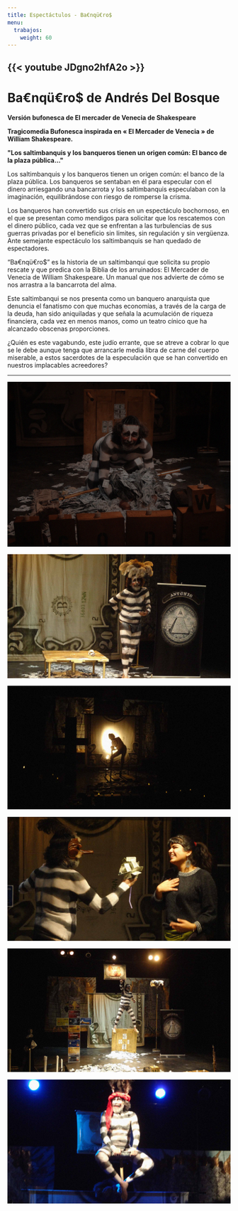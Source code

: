 ```yaml
---
title: Espectáctulos - Ba€nqü€ro$
menu:
  trabajos:
    weight: 60
---
```


{{< youtube JDgno2hfA2o >}}
---

# Ba€nqü€ro$ de Andrés Del Bosque

**Versión bufonesca de El mercader de Venecia de Shakespeare**

**Tragicomedia Bufonesca inspirada en « El Mercader de Venecia » de William Shakespeare.**

**"Los saltimbanquis y los banqueros tienen un origen común: El banco de la plaza pública…"**

Los saltimbanquis y los banqueros tienen un origen común: el banco de la plaza pública. Los banqueros se sentaban en él para especular con el dinero arriesgando una bancarrota y los saltimbanquis especulaban con la imaginación, equilibrándose con riesgo de romperse la crisma.

Los banqueros han convertido sus crisis en un espectáculo bochornoso, en el que se presentan como mendigos para solicitar que los rescatemos con el dinero público, cada vez que se enfrentan a las turbulencias de sus guerras privadas por el beneficio sin límites, sin regulación y sin vergüenza. Ante semejante espectáculo los saltimbanquis se han quedado de espectadores.

“Ba€nqü€ro$” es la historia de un saltimbanqui que solicita su propio rescate y que predica con la Biblia de los arruinados: El Mercader de Venecia de William Shakespeare. Un manual que nos advierte de cómo se nos arrastra a la bancarrota del alma.

Este saltimbanqui se nos presenta como un banquero anarquista que denuncia el fanatismo con que muchas economías, a través de la carga de la deuda, han sido aniquiladas y que señala la acumulación de riqueza financiera, cada vez en menos manos, como un teatro cínico que ha alcanzado obscenas proporciones.

¿Quién es este vagabundo, este judío errante, que se atreve a cobrar lo que se le debe aunque tenga que arrancarle media libra de carne del cuerpo miserable, a estos sacerdotes de la especulación que se han convertido en nuestros implacables acreedores?

---

![](bae.jpg)

![](pic1.jpg)

![](pic2.jpg)

![](pic3.jpg)

![](pic4.jpg)

![](pic5.jpg)

